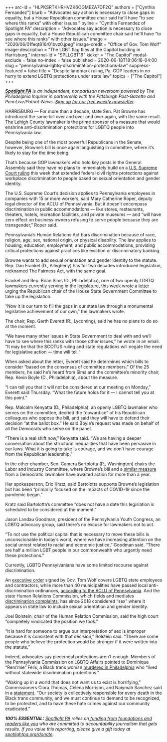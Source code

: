 +++
arc-id = "HLPKSRTKHRHVZK6OGMEZA7DF2Q"
authors = ["Cynthia Fernandez"]
blurb = "Advocates say action is necessary to close gaps in equality, but a House Republican committee chair said he'll have \"to see where this ranks” with other issues."
byline = "Cynthia Fernandez of Spotlight PA"
description = "Advocates say action is necessary to close gaps in equality, but a House Republican committee chair said he'll have \"to see where this ranks” with other issues."
image = "2020/06/01feqt816r01bvz0.jpeg"
image-credit = "Office of Gov. Tom Wolf"
image-description = "The LGBT flag flies at the Capitol building in Harrisburg."
internal-id = "SPLLGBT19"
kicker = "The Capitol"
modal-exclude = false
no-index = false
published = 2020-06-18T18:06:18-04:00
slug = "pennsylvania-lgbtq-discrimination-protections-law"
suppress-featured = false
title = "Despite landmark ruling, Pa. GOP leaders in no hurry to extend LGBTQ protections under state law"
topics = ["The Capitol"]
+++

<a href="https://www.spotlightpa.org/"><i><b>Spotlight PA</b></i></a><i> is an independent, nonpartisan newsroom powered by The Philadelphia Inquirer in partnership with the Pittsburgh Post-Gazette and PennLive/Patriot-News. </i><a href="https://www.spotlightpa.org/newsletters"><i>Sign up for our free weekly newsletter</i></a><i>.</i>

HARRISBURG — For more than a decade, state Sen. Pat Browne has introduced the same bill over and over and over again, with the same result. The Lehigh County lawmaker is the prime sponsor of a measure that would enshrine anti-discrimination protections for LGBTQ people into Pennsylvania law.

Despite being one of the most powerful Republicans in the Senate, however, Browne’s bill is once again languishing in committee, where it’s likely to stay for the time being.

That’s because GOP lawmakers who hold key posts in the General Assembly said they have no plans to immediately build on a <a href="https://web.archive.org/20200621122229/https://www.inquirer.com/news/supreme-court-decision-lgbtq-discrimination-workers-pennsylvania-new-jersey-20200615.html">U.S. Supreme Court ruling</a> this week that extended federal civil rights protections against workplace discrimination to people based on sexual orientation and gender identity.

The U.S. Supreme Court’s decision applies to Pennsylvania employees in companies with 15 or more workers, said Mary Catherine Roper, deputy legal director of the ACLU of Pennsylvania. But it doesn’t encompass discrimination in public accommodations — like stores, restaurants, theaters, hotels, recreation facilities, and private museums — and “will have zero effect on business owners refusing to serve people because they are transgender,” Roper said.

Pennsylvania’s Human Relations Act bars discrimination because of race, religion, age, sex, national origin, or physical disability. The law applies to housing, education, employment, and public accommodations, providing critical protections against practices like eviction or discriminatory banking.

Browne wants to add sexual orientation and gender identity to the statute. Rep. Dan Frankel (D., Allegheny) has for two decades introduced legislation, nicknamed The Fairness Act, with the same goal.

<script src="https://www.spotlightpa.org/embed.js" async></script><div data-spl-embed-version="1" data-spl-src="https://www.spotlightpa.org/embeds/donate/"></div>


Frankel and Rep. Brian Sims (D., Philadelphia), one of two openly LGBTQ lawmakers currently serving in the legislature, this week wrote a <a href="https://web.archive.org/20200622040415/https://www.pahouse.com/InTheNews/NewsRelease/?id=115389">letter</a> urging the Republican chair of the House State Government Committee to take up the legislation.

“Now it is our turn to fill the gaps in our state law through a monumental legislative achievement of our own,” the lawmakers wrote.

The chair, Rep. Garth Everett (R., Lycoming), said he has no plans to do so at the moment.

“We have many other issues in State Government to deal with and we’ll have to see where this ranks with those other issues,” he wrote in an email. “It may be that the SCOTUS ruling and state regulations will negate the need for legislative action — time will tell.”

When asked about the letter, Everett said he determines which bills to consider “based on the consensus of committee members.” Of the 25 members, he said he’s heard from Sims and the committee’s minority chair, Rep. Kevin Boyle (D., Philadelphia), about the measure.

“I can tell you that it will not be considered at our meeting on Monday,” Everett said Thursday. “What the future holds for it — I cannot tell you at this point.”

Rep. Malcolm Kenyatta (D., Philadelphia), an openly LGBTQ lawmaker who serves on the committee, decried the “cowardice” of his Republican colleagues who oppose the bill, and said they will have to defend their decision “at the ballot box.” He said Boyle’s request was made on behalf of all the Democrats who serve on the panel.

“There is a real shift now,” Kenyatta said. “We are having a deeper conversation about the structural inequalities that have been pervasive in our laws. What it is going to take is courage, and we don’t have courage from the Republican leadership.”

In the other chamber, Sen. Camera Bartolotta (R., Washington) chairs the Labor and Industry Committee, where Browne’s bill and a <a href="https://web.archive.org/20200622041620/https://www.legis.state.pa.us/cfdocs/billinfo/billinfo.cfm?syear=2019&sind=0&body=S&type=B&bn=0614">similar measure</a> from a Democratic lawmaker have awaited action for more than a year.

Her spokesperson, Eric Kratz, said Bartolotta supports Browne’s legislation but has been “primarily focused on the impacts of COVID-19 since the pandemic began.”

Kratz said Bartolotta’s committee “does not have a date this legislation is scheduled to be considered at the moment.”

Jason Landau Goodman, president of the Pennsylvania Youth Congress, an LGBTQ advocacy group, said there’s no excuse for lawmakers not to act.

“To not use the political capital that is necessary to move these bills is unconscionable in today’s world, where we have increasing attention on the social unrest related to racial and economic justice,” Goodman said. “There are half a million LGBT people in our commonwealth who urgently need these protections.”

Currently, LGBTQ Pennsylvanians have some limited recourse against discrimination.

An <a href="https://web.archive.org/web/20230116235956/https://www.governor.pa.gov/newsroom/with-legislation-stalled-governor-wolf-expands-non-discrimination-protections-for-state-workers-contractors/">executive order</a> signed by Gov. Tom Wolf covers LGBTQ state employees and contractors, while more than 40 municipalities have passed local anti-discrimination ordinances, <a href="https://www.aclupa.org/en/issues/lgbqt-equality">according to the ACLU of Pennsylvania</a>. And the state Human Relations Commission, which fields and mediates <a href="https://web.archive.org/web/20210928192147/https://www.phrc.pa.gov/File-A-Complaint/Pages/About-Filing-A-Complaint.aspx">discrimination complaints</a>, has since 2018 considered “sex” where it appears in state law to include sexual orientation and gender identity.

<script src="https://www.spotlightpa.org/embed.js" async></script><div data-spl-embed-version="1" data-spl-src="https://www.spotlightpa.org/embeds/newsletter/"></div>


Joel Bolstein, chair of the Human Relation Commission, said the high court “completely vindicated the position we took.”

“It is hard for someone to argue our interpretation of sex is improper because it is consistent with that decision,” Bolstein said. “There are some people who believe the protection would be stronger if it were written into the statute.”

Indeed, advocates say piecemeal protections aren’t enough. Members of the Pennsylvania Commission on LGBTQ Affairs pointed to Dominique “Rem’mie” Fells, a Black trans woman <a href="https://web.archive.org/20200613061011/https://www.inquirer.com/news/philadelphia-transgender-woman-murder-dominique-remmie-fells-schuylkill-20200612.html">murdered in Philadelphia</a> who “lived without statewide discrimination protections.”

“Waking up in a world that does not want us to exist is horrifying,” Commissioners Ciora Thomas, Celena Morrison, and Naiymah Sanchez said in a <a href="https://web.archive.org/web/20230117044222/https://www.governor.pa.gov/newsroom/pennsylvania-commission-on-lgbtq-affairs-releases-statement-on-death-of-dominique-remmie-fells/">statement</a>. “Our society is collectively responsible for every death in the Black trans community, and we must continue to demand to be recognized, to be protected, and to have these hate crimes against our community eradicated.”

<i><b>100% ESSENTIAL:</b></i> <a href="https://www.spotlightpa.org/"><i>Spotlight PA</i></a><i> relies on</i><a href="https://www.spotlightpa.org/support"><i> funding from foundations and readers like you</i></a><i> who are committed to accountability journalism that gets results. If you value this reporting, please give a gift today at </i><a href="https://www.spotlightpa.org/donate"><i>spotlightpa.org/donate</i></a><i>.</i>
